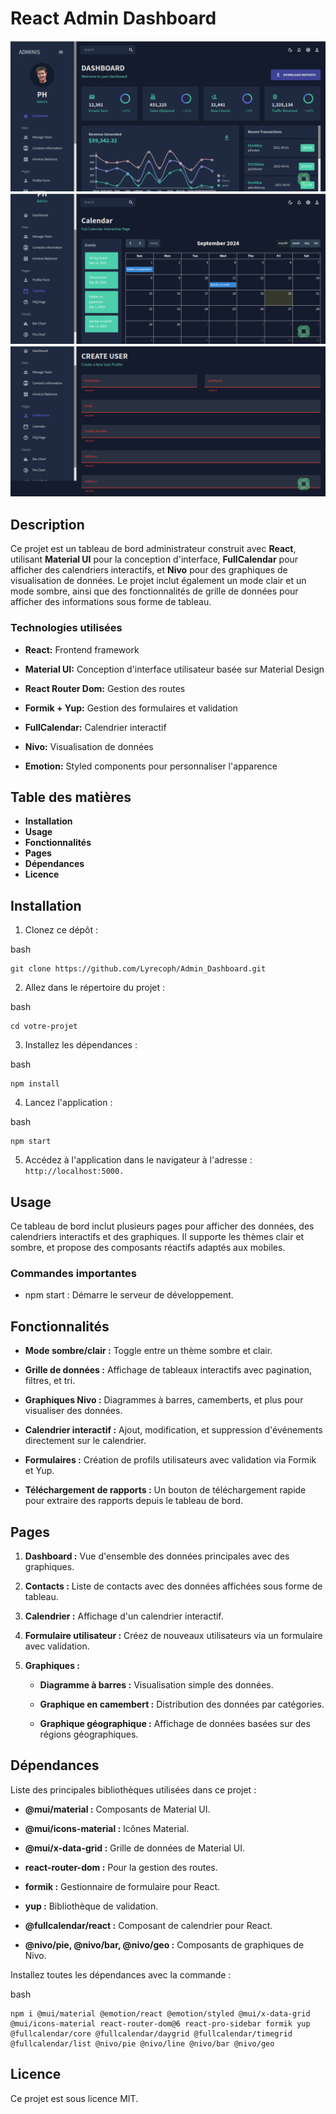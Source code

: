 # React Admin Dashboard
![](public/Dash1.png)
![](public/Dash2.png)
![](public/Dash3.png)

## Description
Ce projet est un tableau de bord administrateur construit avec **React**, utilisant **Material UI** pour la conception d'interface, **FullCalendar** pour afficher des calendriers interactifs, et **Nivo** pour des graphiques de visualisation de données. Le projet inclut également un mode clair et un mode sombre, ainsi que des fonctionnalités de grille de données pour afficher des informations sous forme de tableau.

### Technologies utilisées

- **React:** Frontend framework

- **Material UI:** Conception d'interface utilisateur basée sur Material Design

- **React Router Dom:** Gestion des routes

- **Formik + Yup:** Gestion des formulaires et validation

- **FullCalendar:** Calendrier interactif

- **Nivo:** Visualisation de données

- **Emotion:** Styled components pour personnaliser l'apparence

## Table des matières

- **Installation**
- **Usage**
- **Fonctionnalités**
- **Pages**
- **Dépendances**
- **Licence**

## Installation

1. Clonez ce dépôt :

bash
```
git clone https://github.com/Lyrecoph/Admin_Dashboard.git
```

2. Allez dans le répertoire du projet :

bash
```
cd votre-projet
```

3. Installez les dépendances :

bash
```
npm install
```

4. Lancez l'application :

bash
```
npm start
```

5. Accédez à l'application dans le navigateur à l'adresse : `http://localhost:5000.`

## Usage

Ce tableau de bord inclut plusieurs pages pour afficher des données, des calendriers interactifs et des graphiques. Il supporte les thèmes clair et sombre, et propose des composants réactifs adaptés aux mobiles.

### Commandes importantes

- npm start : Démarre le serveur de développement.

## Fonctionnalités

- **Mode sombre/clair :** Toggle entre un thème sombre et clair.

- **Grille de données :** Affichage de tableaux interactifs avec pagination, filtres, et tri.

- **Graphiques Nivo :** Diagrammes à barres, camemberts, et plus pour visualiser des données.

- **Calendrier interactif :** Ajout, modification, et suppression d'événements directement sur le calendrier.

- **Formulaires :** Création de profils utilisateurs avec validation via Formik et Yup.

- **Téléchargement de rapports :** Un bouton de téléchargement rapide pour extraire des rapports depuis le tableau de bord.

## Pages

1. **Dashboard :** Vue d'ensemble des données principales avec des graphiques.

2. **Contacts :** Liste de contacts avec des données affichées sous forme de tableau.

3. **Calendrier :** Affichage d'un calendrier interactif.

4. **Formulaire utilisateur :** Créez de nouveaux utilisateurs via un formulaire avec validation.

5. **Graphiques :**

    - **Diagramme à barres :** Visualisation simple des données.

    - **Graphique en camembert :** Distribution des données par catégories.

    - **Graphique géographique :** Affichage de données basées sur des régions géographiques.


## Dépendances

Liste des principales bibliothèques utilisées dans ce projet :

- **@mui/material :** Composants de Material UI.

- **@mui/icons-material :** Icônes Material.

- **@mui/x-data-grid :** Grille de données de Material UI.

- **react-router-dom :** Pour la gestion des routes.

- **formik :** Gestionnaire de formulaire pour React.

- **yup :** Bibliothèque de validation.

- **@fullcalendar/react :** Composant de calendrier pour React.

- **@nivo/pie, @nivo/bar, @nivo/geo :** Composants de graphiques de Nivo.

Installez toutes les dépendances avec la commande :

bash
```
npm i @mui/material @emotion/react @emotion/styled @mui/x-data-grid @mui/icons-material react-router-dom@6 react-pro-sidebar formik yup @fullcalendar/core @fullcalendar/daygrid @fullcalendar/timegrid @fullcalendar/list @nivo/pie @nivo/line @nivo/bar @nivo/geo
```

## Licence
Ce projet est sous licence MIT.

